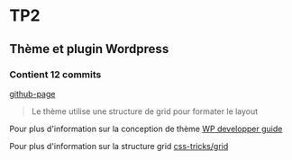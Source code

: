 # TP2
## Thème et plugin  Wordpress
### Contient 12 commits

[github-page](https://car0lann3.github.io/31w/)
> Le thème utilise une structure de grid pour formater le layout


Pour plus d'information sur la conception de thème
[WP developper guide](https://developper.wordpress.org/theme)

Pour plus d'information sur la structure grid
[css-tricks/grid](https://css-tricks.com/snippets/css/complete-guide-grid/)
